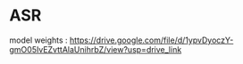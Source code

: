 # ASR

model weights : <a>https://drive.google.com/file/d/1ypvDyoczY-gmO05IvEZvttAlaUnihrbZ/view?usp=drive_link<a>

